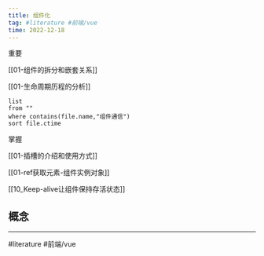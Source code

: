 ```yaml
---
title: 组件化
tag: #literature #前端/vue 
time: 2022-12-18 
---
```

重要

[[01-组件的拆分和嵌套关系]]

[[01-生命周期历程的分析]]

```dataview
list
from ""
where contains(file.name,"组件通信")
sort file.ctime
```

掌握

[[01-插槽的介绍和使用方式]]

[[01-ref获取元素-组件实例对象]]

[[10_Keep-alive让组件保持存活状态]]


## 概念






---
#literature #前端/vue 

